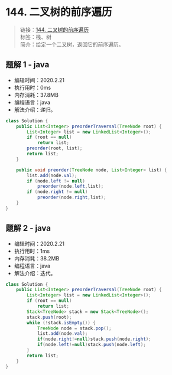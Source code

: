 # 144. 二叉树的前序遍历

> 链接：[144. 二叉树的前序遍历](https://leetcode-cn.com/problems/binary-tree-preorder-traversal/)  
> 标签：栈、树  
> 简介：给定一个二叉树，返回它的前序遍历。

## 题解 1 - java

- 编辑时间：2020.2.21
- 执行用时：0ms
- 内存消耗：37.8MB
- 编程语言：java
- 解法介绍：递归。

```java
class Solution {
	public List<Integer> preorderTraversal(TreeNode root) {
		List<Integer> list = new LinkedList<Integer>();
		if (root == null)
			return list;
		preorder(root, list);
		return list;
	}

	public void preorder(TreeNode node, List<Integer> list) {
		list.add(node.val);
		if (node.left != null)
			preorder(node.left,list);
		if (node.right != null)
			preorder(node.right,list);
	}
}
```

## 题解 2 - java

- 编辑时间：2020.2.21
- 执行用时：1ms
- 内存消耗：38.2MB
- 编程语言：java
- 解法介绍：迭代。

```java
class Solution {
	public List<Integer> preorderTraversal(TreeNode root) {
		List<Integer> list = new LinkedList<Integer>();
		if (root == null)
			return list;
		Stack<TreeNode> stack = new Stack<TreeNode>();
		stack.push(root);
		while (!stack.isEmpty()) {
			TreeNode node = stack.pop();
			list.add(node.val);
			if(node.right!=null)stack.push(node.right);
			if(node.left!=null)stack.push(node.left);
		}
		return list;
	}
}
```
